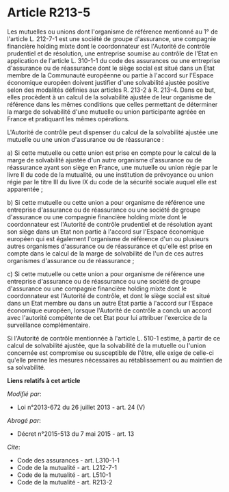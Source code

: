 # Article R213-5

Les mutuelles ou unions dont l'organisme de référence mentionné au 1° de l'article L. 212-7-1 est une société de groupe
d'assurance, une compagnie financière holding mixte dont le coordonnateur est l'Autorité de contrôle prudentiel et de
résolution, une entreprise soumise au contrôle de l'Etat en application de l'article L. 310-1-1 du code des assurances ou une
entreprise d'assurance ou de réassurance dont le siège social est situé dans un Etat membre de la Communauté européenne ou
partie à l'accord sur l'Espace économique européen doivent justifier d'une solvabilité ajustée positive selon des modalités
définies aux articles R. 213-2 à R. 213-4. Dans ce but, elles procèdent à un calcul de la solvabilité ajustée de leur
organisme de référence dans les mêmes conditions que celles permettant de déterminer la marge de solvabilité d'une mutuelle
ou union participante agréée en France et pratiquant les mêmes opérations. 

L'Autorité de contrôle peut dispenser du calcul de la solvabilité ajustée une mutuelle ou une union d'assurance ou de
réassurance : 

a) Si cette mutuelle ou cette union est prise en compte pour le calcul de la marge de solvabilité ajustée d'un autre
organisme d'assurance ou de réassurance ayant son siège en France, une mutuelle ou union régie par le livre II du code de la
mutualité, ou une institution de prévoyance ou union régie par le titre III du livre IX du code de la sécurité sociale auquel
elle est apparentée ; 

b) Si cette mutuelle ou cette union a pour organisme de référence une entreprise d'assurance ou de réassurance ou une société
de groupe d'assurance ou une compagnie financière holding mixte dont le coordonnateur est l'Autorité de contrôle prudentiel
et de résolution ayant son siège dans un Etat non partie à l'accord sur l'Espace économique européen qui est également
l'organisme de référence d'un ou plusieurs autres organismes d'assurance ou de réassurance et qu'elle est prise en compte
dans le calcul de la marge de solvabilité de l'un de ces autres organismes d'assurance ou de réassurance ; 

c) Si cette mutuelle ou cette union a pour organisme de référence une entreprise d'assurance ou de réassurance ou une société
de groupe d'assurance ou une compagnie financière holding mixte dont le coordonnateur est l'Autorité de contrôle, et dont le
siège social est situé dans un Etat membre ou dans un autre Etat partie à l'accord sur l'Espace économique européen, lorsque
l'Autorité de contrôle a conclu un accord avec l'autorité compétente de cet Etat pour lui attribuer l'exercice de la
surveillance complémentaire. 

Si l'Autorité de contrôle mentionnée à l'article L. 510-1 estime, à partir de ce calcul de solvabilité ajustée, que la
solvabilité de la mutuelle ou l'union concernée est compromise ou susceptible de l'être, elle exige de celle-ci qu'elle
prenne les mesures nécessaires au rétablissement ou au maintien de sa solvabilité.

**Liens relatifs à cet article**

_Modifié par_:

  - Loi n°2013-672 du 26 juillet 2013 - art. 24 (V)

_Abrogé par_:

  - Décret n°2015-513 du 7 mai 2015 - art. 13

_Cite_:

  - Code des assurances - art. L310-1-1
  - Code de la mutualité - art. L212-7-1
  - Code de la mutualité - art. L510-1
  - Code de la mutualité - art. R213-2
